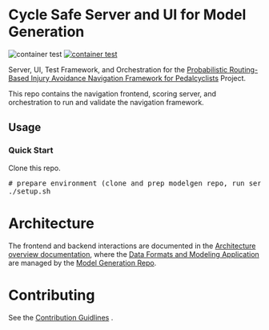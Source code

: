 # Cycle Safe Server and UI for Model Generation

![container test](https://github.com/YoinkBird/cyclesafe_server/actions/workflows/github-actions.yml/badge.svg)
[![container test](https://github.com/YoinkBird/cyclesafe_server/actions/workflows/github-actions.yml/badge.svg?branch=main)](https://github.com/YoinkBird/cyclesafe_server/actions?query=branch%3Amain)

Server, UI, Test Framework, and Orchestration for the 
 [Probabilistic Routing-Based Injury Avoidance Navigation Framework for Pedalcyclists](https://github.com/YoinkBird/cyclesafe/blob/613f6dcc4a95d4394546f2ba83d20263461a02b4/docs/report/report.md) Project.

This repo contains the navigation frontend, scoring server, and orchestration to run and validate the navigation framework.

## Usage
### Quick Start

Clone this repo.

<pre>
# prepare environment (clone and prep modelgen repo, run server, test server, launch browser)
./setup.sh
</pre>

# Architecture

The frontend and backend interactions are documented in the [Architecture overview documentation](https://github.com/YoinkBird/cyclesafe/blob/613f6dcc4a95d4394546f2ba83d20263461a02b4/docs/report/report.md#architecture), where the [Data Formats and Modeling Application](https://github.com/YoinkBird/cyclesafe/blob/613f6dcc4a95d4394546f2ba83d20263461a02b4/docs/report/report.md#data-formats) are managed by the 
[Model Generation Repo](https://github.com/YoinkBird/cyclesafe).

# Contributing

See the [Contribution Guidlines](./CONTRIBUTING.md) .
